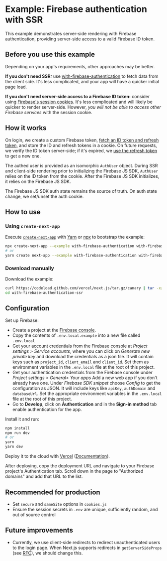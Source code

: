 # Example: Firebase authentication with SSR

This example demonstrates server-side rendering with Firebase authentication, providing server-side access to a valid Firebase ID token.

## Before you use this example

Depending on your app's requirements, other approaches may be better.

**If you don't need SSR:** use [with-firebase-authentication](../with-firebase-authentication) to fetch data from the client side. It's less complicated, and your app will have a quicker initial page load.

**If you don't need server-side access to a Firebase ID token:** consider using [Firebase's session cookies](https://firebase.google.com/docs/auth/admin/manage-cookies). It's less complicated and will likely be quicker to render server-side. However, *you will not be able to access other Firebase services* with the session cookie.

## How it works

On login, we create a custom Firebase token, [fetch an ID token and refresh token](https://firebase.google.com/docs/reference/rest/auth/#section-verify-custom-token), and store the ID and refresh tokens in a cookie. On future requests, we verify the ID token server-side; if it's expired, we [use the refresh token](https://firebase.google.com/docs/reference/rest/auth/#section-refresh-token) to get a new one.

The authed user is provided as an isomorphic `AuthUser` object. During SSR and client-side rendering prior to initializing the Firebase JS SDK, `AuthUser` relies on the ID token from the cookie. After the Firebase JS SDK initializes, it relies on the Firebase JS SDK.

The Firebase JS SDK auth state remains the source of truth. On auth state change, we set/unset the auth cookie.

## How to use

### Using `create-next-app`

Execute [`create-next-app`](https://github.com/vercel/next.js/tree/canary/packages/create-next-app) with [Yarn](https://yarnpkg.com/lang/en/docs/cli/create/) or [npx](https://github.com/zkat/npx#readme) to bootstrap the example:

```bash
npx create-next-app --example with-firebase-authentication with-firebase-authentication-ssr
# or
yarn create next-app --example with-firebase-authentication with-firebase-authentication-ssr
```

### Download manually

Download the example:

```bash
curl https://codeload.github.com/vercel/next.js/tar.gz/canary | tar -xz --strip=2 next.js-canary/examples/with-firebase-authentication-ssr
cd with-firebase-authentication-ssr
```

## Configuration

Set up Firebase:

- Create a project at the [Firebase console](https://console.firebase.google.com/).
- Copy the contents of `.env.local.example` into a new file called `.env.local`
- Get your account credentials from the Firebase console at _Project settings > Service accounts_, where you can click on _Generate new private key_ and download the credentials as a json file. It will contain keys such as `project_id`, `client_email` and `client_id`. Set them as environment variables in the `.env.local` file at the root of this project.
- Get your authentication credentials from the Firebase console under _Project settings > General> Your apps_ Add a new web app if you don't already have one. Under _Firebase SDK snippet_ choose _Config_ to get the configuration as JSON. It will include keys like `apiKey`, `authDomain` and `databaseUrl`. Set the appropriate environment variables in the `.env.local` file at the root of this project.
- Go to **Develop**, click on **Authentication** and in the **Sign-in method** tab enable authentication for the app.

Install it and run:

```bash
npm install
npm run dev
# or
yarn
yarn dev
```

Deploy it to the cloud with [Vercel](https://vercel.com/import?filter=next.js&utm_source=github&utm_medium=readme&utm_campaign=next-example) ([Documentation](https://nextjs.org/docs/deployment)).

After deploying, copy the deployment URL and navigate to your Firebase project's Authentication tab. Scroll down in the page to "Authorized domains" and add that URL to the list.

## Recommended for production
* Set `secure` and `sameSite` options in `cookies.js`
* Ensure the session secrets in `.env` are unique, sufficiently random, and out of source control

## Future improvements
* Currently, we use client-side redirects to redirect unauthenticated users to the login page. When Next.js supports redirects in `getServerSideProps` (see [RFC](https://github.com/vercel/next.js/discussions/14890)), we should change this.

